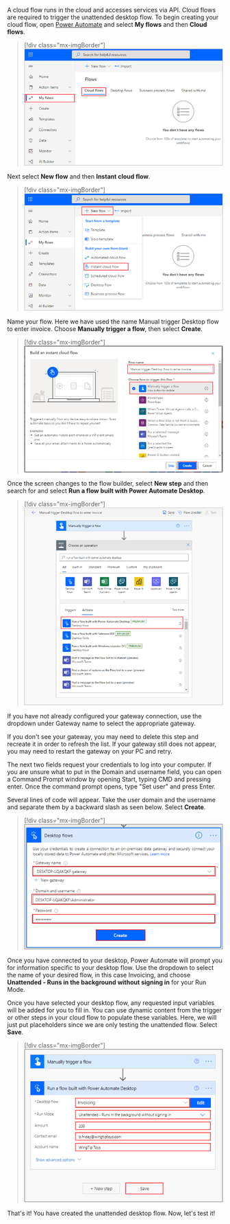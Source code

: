 A cloud flow runs in the cloud and accesses services via API. Cloud flows are required to trigger the unattended desktop flow. To begin creating your cloud flow, open [Power Automate](https://us.flow.microsoft.com/?azure-portal=true) and select **My flows** and then **Cloud flows**.

> [!div class="mx-imgBorder"]
> [![Screenshot of cloud flows in the flow window.](../media/cloud-flows.png)](../media/cloud-flows.png#lightbox)

Next select **New flow** and then **Instant cloud flow**.

> [!div class="mx-imgBorder"]
> [![Screenshot of new flow menu with instant cloud flow selected.](../media/instant-cloud-flow.png)](../media/instant-cloud-flow.png#lightbox)

Name your flow. Here we have used the name Manual trigger Desktop flow to enter invoice. Choose **Manually trigger a flow**, then select **Create**.

> [!div class="mx-imgBorder"]
> [![Screenshot of the flow name field and manually trigger a flow selected.](../media/name-flow.png)](../media/name-flow.png#lightbox)

Once the screen changes to the flow builder, select **New step** and then search for and select **Run a flow built with Power Automate Desktop**.

> [!div class="mx-imgBorder"]
> [![Screenshot of Run a flow built with Power Automate Desktop action selected.](../media/run-desktop-flow-action.png)](../media/run-desktop-flow-action.png#lightbox)

If you have not already configured your gateway connection, use the dropdown under Gateway name to select the appropriate gateway.

If you don't see your gateway, you may need to delete this step and recreate it in order to refresh the list. If your gateway still does not appear, you may need to restart the gateway on your PC and retry.

The next two fields request your credentials to log into your computer. If you are unsure what to put in the Domain and username field, you can open a Command Prompt window by opening Start, typing CMD and pressing enter. Once the command prompt opens, type "Set user" and press Enter.

Several lines of code will appear. Take the user domain and the username and separate them by a backward slash as seen below. Select **Create**.

> [!div class="mx-imgBorder"]
> [![Screenshot of the name, domain, user name, and password details.](../media/user-domain-user-name.png)](../media/user-domain-user-name.png#lightbox)

Once you have connected to your desktop, Power Automate will prompt you for information specific to your desktop flow. Use the dropdown to select the name of your desired flow, in this case Invoicing, and choose **Unattended - Runs in the background without signing in** for your Run Mode.

Once you have selected your desktop flow, any requested input variables will be added for you to fill in. You can use dynamic content from the trigger or other steps in your cloud flow to populate these variables. Here, we will just put placeholders since we are only testing the unattended flow. Select **Save**.

> [!div class="mx-imgBorder"]
> [![Screenshot of the unattended flow placeholder information.](../media/unattended-flow-placeholders.png)](../media/unattended-flow-placeholders.png#lightbox)

That's it! You have created the unattended desktop flow. Now, let's test it!
